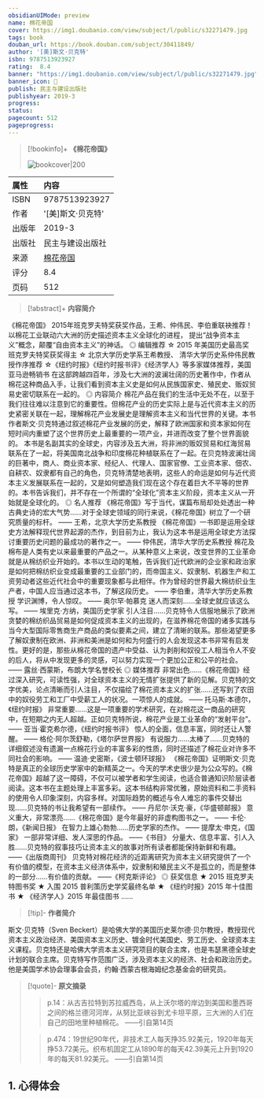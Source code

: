 ```yaml
---
obsidianUIMode: preview
name: 棉花帝国
cover: https://img1.doubanio.com/view/subject/l/public/s32271479.jpg
tags: book
douban_url: https://book.douban.com/subject/30411849/
author: '[美]斯文·贝克特'
isbn: 9787513923927
rating:  8.4 
banner: "https://img1.doubanio.com/view/subject/l/public/s32271479.jpg"
banner_icon: 📖
publish: 民主与建设出版社
publishyear: 2019-3
progress:
status: 
pagecount: 512
pageprogress: 
---
```


> [!bookinfo]+ **《棉花帝国》**
>
> ![bookcover|200](https://img1.doubanio.com/view/subject/l/public/s32271479.jpg)
>
| 属性   | 内容                                       |
|:------ |:------------------------------------------ |
| ISBN   | 9787513923927                             |
| 作者   | '[美]斯文·贝克特'                           |
| 出版年 | 2019-3                      | 
| 出版社 | 民主与建设出版社                          |
| 来源   | [棉花帝国](https://book.douban.com/subject/30411849/) |
| 评分   |  8.4                            |
| 页码   | 512                        |

> [!abstract]+ **内容简介**
> 
《棉花帝国》
2015年班克罗夫特奖获奖作品，王希、仲伟民、李伯重联袂推荐！
以棉花工业联动六大洲的历史描述资本主义全球化的进程，
提出“战争资本主义”概念，颠覆“自由资本主义”的神话。
◎ 编辑推荐
☆ 2015 年美国历史最高奖班克罗夫特奖获奖得主
☆ 北京大学历史学系王希教授、 清华大学历史系仲伟民教授作序推荐
☆《纽约时报》《纽约时报书评》《经济学人》等多家媒体推荐，美国亚马逊畅销书
在这部跨越四百年，涉及七大洲的波澜壮阔的历史著作中，作者从棉花这种商品入手，让我们看到资本主义史是如何从民族国家史、殖民史、贩奴贸易史密切联系在一起的。
◎ 内容简介
棉花产品在我们的生活中无处不在，以至于我们往往难以注意到它的重要性。但棉花产业的历史实际上是与近代资本主义的历史紧密关联在一起，理解棉花产业发展史是理解资本主义和当代世界的关键。本书作者斯文·贝克特通过叙述棉花产业发展的历史，解释了欧洲国家和资本家如何在短时间内重塑了这个世界历史上最重要的一项产业，并进而改变了整个世界面貌的。
本书是名副其实的全球史，内容涉及五大洲，将非洲的贩奴贸易和红海贸易联系在了一起，将美国南北战争和印度棉花种植联系在了一起。在贝克特波澜壮阔的巨著中，商人、商业资本家、经纪人、代理人、国家官僚、工业资本家、佃农、自耕农、奴隶都有自己的角色，贝克特清楚地表明，这些人的命运是如何与近代资本主义发展联系在一起的，又是如何塑造我们现在这个存在着巨大不平等的世界的。本书告诉我们，并不存在一个所谓的“全球化”资本主义阶段，资本主义从一开始就是全球化的。
◎ 名人推荐
《棉花帝国》写于当代，谋篇布局却处处透出一种古典史诗的宏大气势……对于全球史领域的同行来说，《棉花帝国》树立了一个研究质量的标杆。
—— 王希，北京大学历史系教授
《棉花帝国》一书即是运用全球史方法解释现代世界起源的杰作，到目前为止，我认为这本书是运用全球史方法探讨重要历史问题的最成功的著作之一。
—— 仲伟民，清华大学历史系教授
棉花及棉布是人类有史以来最重要的产品之一。从某种意义上来说，改变世界的工业革命就是从棉纺织业开始的。本书以生动的笔触，告诉我们近代欧洲的企业家和政治家是如何把棉纺织业变成最重要的工业部门的，而帝国主义、奴隶制、机器生产和工资劳动者这些近代社会中的重要现象都与此相伴。作为曾经的世界最大棉纺织业生产者，中国人应当通过这本书，了解这段历史。
—— 李伯重，清华大学历史系教授
学识渊博，令人惊叹。
—— 奥尔罕·帕慕克
迷人而深刻……全球史就应该这么写。
—— 埃里克·方纳，美国历史学家
引人注目……贝克特令人信服地展示了欧洲贪婪的棉纺织品贸易是如何促成资本主义的出现的，在滋养棉花帝国的诸多实践与当今大型国际零售商生产商品的类似要素之间，建立了清晰的联系。那些渴望更多了解奴隶制在欧洲、非洲和美洲是如何和为何盛行的人会发现这本书非常有启发性。更好的是，那些从棉花帝国的遗产中受益、认为剥削和奴役工人相当令人不安的后人，将从中发现更多的灵感，可以努力实现一个更加公正和公平的社会。
—— 露丝·西蒙斯，布朗大学名誉校长
◎ 媒体推荐
非常出色……《棉花帝国》经过深入研究，可读性强，对全球资本主义的无情扩张提供了新的见解。贝克特的文字优美，论点清晰而引人注目，不仅描绘了棉花资本主义的扩张……还写到了农田中的奴役劳工和工厂中受薪工人的状况。一项惊人的成就。
—— 托马斯·本德尔，《纽约时报》
非常重要……这是一项重要的学术研究，在对棉花这一商品的研究中，在短期之内无人超越。正如贝克特所说，棉花产业是工业革命的“发射平台”。
—— 亚当·霍克希尔德，《纽约时报书评》
惊人的全面，信息丰富，同时还让人警醒。
—— 格伦·阿尔茨舒勒，《塔尔萨世界报》
有说服力……太棒了……贝克特的详细叙述没有遗漏一点棉花行业的丰富多彩的性质，同时还描述了棉花业对许多不同社会的影响。
—— 温迪·史密斯，《波士顿环球报》
《棉花帝国》证明斯文·贝克特是真正的全球历史学家中的新精英之一。今天的学术史很少是为公众写的。《棉花帝国》超越了这一障碍，不仅可以被学者和学生阅读，也适合普通知识阶层读者阅读。这本书在主题处理上丰富多彩。这本书结构非常优雅，原始资料和二手资料的使用令人印象深刻，内容多样。对国际趋势的概述与令人难忘的事件交替出现……贝克特的书让我希望有一部续作。
—— 丹尼尔·沃克·豪，《华盛顿邮报》
意义重大，非常漂亮……《棉花帝国》是今年最好的非虚构图书之一。
—— 卡伦·朗，《新闻日报》
在智力上雄心勃勃……历史学家的杰作。
—— 提摩太·申克，《国家》
一部非常详细、发人深思的作品。
——《书目》
分量大、信息丰富、引人入胜……贝克特的叙事技巧让资本主义的故事对所有读者都能保持新鲜和有趣。
——《出版商周刊》
贝克特对棉花经济的近距离研究为资本主义研究提供了一个有价值的模型，在资本主义经济体系中，奴隶制和殖民主义不是孤立的，而是整体的一部分……有价值的贡献。
——《柯克斯评论》
◎ 获奖信息
★ 2015 班克罗夫特图书奖
★ 入围 2015 普利策历史学奖最终名单
★ 《纽约时报》2015 年十佳图书
★ 《经济学人》2015 年最佳图书
......

> [!tip]- **作者简介**
>
 斯文·贝克特（Sven Beckert）是哈佛大学的美国历史莱尔德·贝尔教授，教授现代资本主义政治经济、美国资本主义历史、镀金时代美国史、劳工历史、全球资本主义课程。贝克特还是哈佛大学资本主义研究项目的联合主席，也是韦瑟黑德全球史计划的联合主席。贝克特写作范围广泛，涉及资本主义的经济、社会和政治历史。他是美国学术协会理事会会员，约翰·西蒙古根海姆纪念基金会的研究员。


> [!quote]- **原文摘录**
>
>>p.14：从古吉拉特到苏拉威西岛，从上沃尔塔的岸边到美国和墨西哥之间的格兰德河河岸，从努比亚峡谷到尤卡坦平原，三大洲的人们在自己的田地里种植棉花。
——引自第14页
 >
>> p.474：19世纪90年代，非技术工人每天挣35.92美元，1920年每天挣53.72美元。织布机固定工从1890年的每天42.39美元上升到1920年的每天81.92美元。
——引自第14页

## 1. 心得体会

